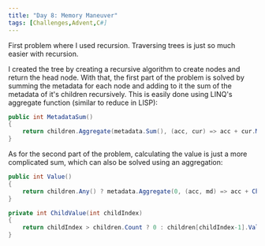 ```yaml
---
title: "Day 8: Memory Maneuver"
tags: [Challenges,Advent,C#]
---
```

First problem where I used recursion. Traversing trees is just so much easier with recursion.

I created the tree by creating a recursive algorithm to create nodes and return the head node. With that, the first part of the problem is solved by summing the metadata for each node and adding to it the sum of the metadata of it's children recursively. This is easily done using LINQ's aggregate function (similar to reduce in LISP):

```C#
public int MetadataSum()
{
    return children.Aggregate(metadata.Sum(), (acc, cur) => acc + cur.MetadataSum());
}
```
As for the second part of the problem, calculating the value is just a more complicated sum, which can also be solved using an aggregation:

```C#
public int Value()
{
    return children.Any() ? metadata.Aggregate(0, (acc, md) => acc + ChildValue(md)) : metadata.Sum();
}

private int ChildValue(int childIndex)
{
    return childIndex > children.Count ? 0 : children[childIndex-1].Value();
}
```
